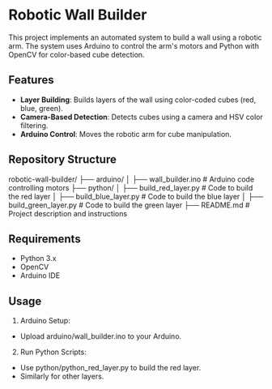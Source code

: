 # Robotic Wall Builder

This project implements an automated system to build a wall using a robotic arm. The system uses Arduino to control the arm's motors and Python with OpenCV for color-based cube detection.

## Features
- **Layer Building**: Builds layers of the wall using color-coded cubes (red, blue, green).
- **Camera-Based Detection**: Detects cubes using a camera and HSV color filtering.
- **Arduino Control**: Moves the robotic arm for cube manipulation.

## Repository Structure
robotic-wall-builder/ ├── arduino/ │ ├── wall_builder.ino # Arduino code controlling motors ├── python/ │ ├── build_red_layer.py # Code to build the red layer │ ├── build_blue_layer.py # Code to build the blue layer │ ├── build_green_layer.py # Code to build the green layer ├── README.md # Project description and instructions

## Requirements
- Python 3.x
- OpenCV
- Arduino IDE

## Usage

1. Arduino Setup:
- Upload arduino/wall_builder.ino to your Arduino.
2. Run Python Scripts:
- Use python/python_red_layer.py to build the red layer.
- Similarly for other layers.
